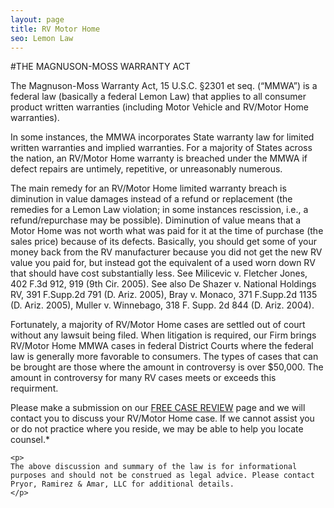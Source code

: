 ```yaml
---
layout: page
title: RV Motor Home
seo: Lemon Law
---
```


#THE MAGNUSON-MOSS WARRANTY ACT

The Magnuson-Moss Warranty Act, 15 U.S.C. §2301 et seq. (“MMWA”) is a federal law (basically a federal Lemon Law) that applies to all consumer product written warranties (including Motor Vehicle and RV/Motor Home warranties). 

In some instances, the MMWA incorporates State warranty law for limited written warranties and implied warranties. For a majority of States across the nation, an RV/Motor Home warranty is breached under the MMWA if defect repairs are untimely, repetitive, or unreasonably numerous. 

The main remedy for an RV/Motor Home limited warranty breach is diminution in value damages instead of a refund or replacement (the remedies for a Lemon Law violation; in some instances rescission, i.e., a refund/repurchase may be possible). Diminution of value means that a Motor Home was not worth what was paid for it at the time of purchase (the sales price) because of its defects. Basically, you should get some of your money back from the RV manufacturer because you did not get the new RV value you paid for, but instead got the equivalent of a used worn down RV that should have cost substantially less.  See Milicevic v. Fletcher Jones, 402 F.3d 912, 919 (9th Cir. 2005). See also De Shazer v. National Holdings RV, 391 F.Supp.2d 791 (D. Ariz. 2005), Bray v. Monaco, 371 F.Supp.2d 1135 (D. Ariz. 2005), Muller v. Winnebago, 318 F. Supp. 2d 844 (D. Ariz. 2004).

Fortunately, a majority of RV/Motor Home cases are settled out of court without any lawsuit being filed. When litigation is required, our Firm brings RV/Motor Home MMWA cases in federal District Courts where the federal law is generally more favorable to consumers. The types of cases that can be brought are those where the amount in controversy is over $50,000. The amount in controversy for many RV cases meets or exceeds this requirment.

Please make a submission on our [FREE CASE REVIEW](/lemon-law-free-case-review.html) page and we will contact you to discuss your RV/Motor Home case. If we cannot assist you or do not practice where you reside, we may be able to help you locate counsel.*


<div class="disclaimer">

    <p>
    The above discussion and summary of the law is for informational purposes and should not be construed as legal advice. Please contact Pryor, Ramirez & Amar, LLC for additional details.
    </p>
    
</div>